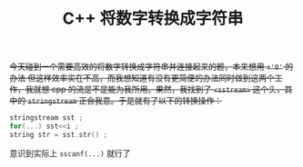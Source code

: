﻿---
title: C++ 将数字转换成字符串
published: 2018-09-9 15:23:21 +08:00
category: Tip
tags: [C++, NOIp, 随笔, Code]
draft: false
---


~~今天碰到一个需要高效的将数字转换成字符串并连接起来的题，本来想用 `+'0'` 的办法 但这样效率实在不高，而我想知道有没有更简便的办法同时做到这两个工作，我就想 cpp 的流是不是能为我所用。果然，我找到了 `<sstream>` 这个头，其中的 `stringstream` 正合我意。于是就有了以下的转换操作：~~
```C++
stringstream sst ;
for(...) sst<<i ;
string str = sst.str() ;
```

意识到实际上 `sscanf(...)` 就行了

